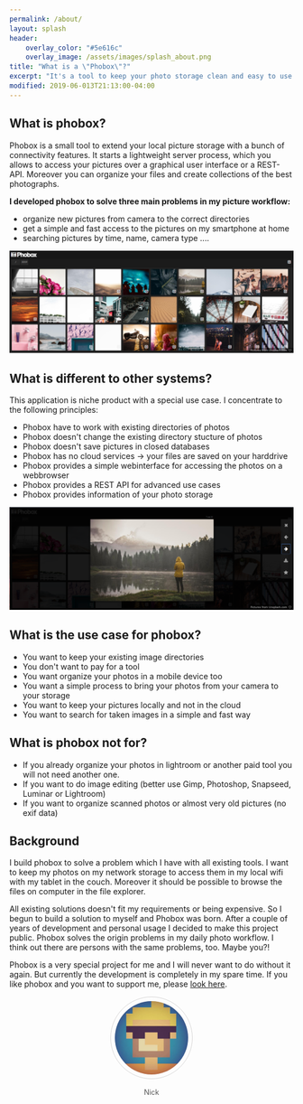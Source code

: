 ```yaml
---
permalink: /about/
layout: splash
header:
    overlay_color: "#5e616c"
    overlay_image: /assets/images/splash_about.png
title: "What is a \"Phobox\"?"
excerpt: "It's a tool to keep your photo storage clean and easy to use."
modified: 2019-06-013T21:13:00-04:00
---
```


## What is phobox?
Phobox is a small tool to extend your local picture storage with a bunch of connectivity features. 
It starts a lightweight server process, which you allows to access your pictures over a graphical user interface
or a REST-API. Moreover you can organize your files and create collections of the best photographs.

**I developed phobox to solve three main problems in my picture workflow:**
 - organize new pictures from camera to the correct directories
 - get a simple and fast access to the pictures on my smartphone at home
 - searching pictures by time, name, camera type ....

[![alt phobox image gallery](/assets/images/phobox_images.png)](/assets/images/phobox_images.png)

## What is different to other systems?
This application is niche product with a special use case. I concentrate to the following principles:
* Phobox have to work with existing directories of photos
* Phobox doesn't change the existing directory stucture of photos
* Phobox doesn't save pictures in closed databases
* Phobox has no cloud services -> your files are saved on your harddrive
* Phobox provides a simple webinterface for accessing the photos on a webbrowser
* Phobox provides a REST API for advanced use cases
* Phobox provides information of your photo storage

[![alt phobox image lightbox](/assets/images/phobox_lightbox.png)](/assets/images/phobox_lightbox.png)

## What is the use case for phobox?
* You want to keep your existing image directories
* You don't want to pay for a tool
* You want organize your photos in a mobile device too
* You want a simple process to bring your photos from your camera to your storage
* You want to keep your pictures locally and not in the cloud
* You want to search for taken images in a simple and fast way

## What is phobox not for?
* If you already organize your photos in lightroom or another paid tool you will not need another one.
* If you want to do image editing (better use Gimp, Photoshop, Snapseed, Luminar or Lightroom)
* If you want to organize scanned photos or almost very old pictures (no exif data)

## Background
I build phobox to solve a problem which I have with all existing tools. I want to keep my photos on my network storage
to access them in my local wifi with my tablet in the couch. Moreover it should be possible to browse the files on computer 
in the file explorer.

All existing solutions doesn't fit my requirements or being expensive. So I begun to build a solution to myself and Phobox was born. After a couple of years of development and personal usage I decided to make this project public. Phobox solves the origin problems in my daily photo workflow. I think out there are persons with the same problems, too. Maybe you?!

Phobox is a very special project for me and I will never want to do without it again. But currently the development is completely
in my spare time. If you like phobox and you want to support me, please [look here](/support/).

<div style="text-align:center;">
    <img src="/assets/images/nick_avatar.jpg" style="
        max-height: 130px;
        border-radius: 100px;
        padding: 7px;
        border: 1px solid #d8d7d7;">
    <p style="font-size: 0.9em;color: #565656;">Nick</p>
</div>
